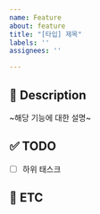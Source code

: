 ```yaml
---
name: Feature
about: feature
title: "[타입] 제목"
labels: ''
assignees: ''

---
```


## 📣 Description

~해당 기능에 대한 설명~

## ✅ TODO

- [ ] 하위 태스크


## 📝 ETC

